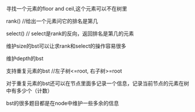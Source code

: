 寻找一个元素的floor and ceil,这个元素可以不在树里


rank()  //给出一个元素问它的排名是第几

select()  // select是rank的反向，返回排名是第几的元素



维护size的bst可以让求rank和select的操作容易很多


维护depth的bst


支持重复元素的bst //左子树<=root, 右子树>=root

对于重复元素的bst还可以在节点里面多记录一个信息，记录当前节点的元素在树中有多少个（计数）


bst的很多题目都是在node中维护一些多余的信息
